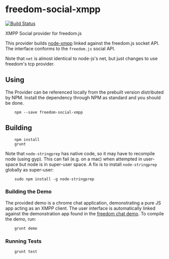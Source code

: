 freedom-social-xmpp
===================
[![Build Status](https://travis-ci.org/freedomjs/freedom-social-xmpp.svg?branch=master)](https://travis-ci.org/freedomjs/freedom-social-xmpp)

XMPP Social provider for freedom.js

This provider builds [node-xmpp](https://github.com/node-xmpp/node-xmpp) linked against the freedom.js socket API. The interface conforms to the `freedom.js` social API.

Note that `net` is almost identical to node-js's net, but just changes to use freedom's tcp provider.

## Using

The Provider can be referenced locally from the prebuilt version distributed
by NPM. Install the dependency through NPM as standard and you should be done.

```
    npm --save freedom-social-xmpp
```


## Building

````
    npm install
    grunt
````

Note that `node-stringprep` has native code, so it may have to recompile node (using gyp). This can fail (e.g. on a mac) when attempted in user-space but node is in super-user space. A fix is to install `node-stringprep` globally as super-user:

```
    sudo npm install -g node-stringprep
```


### Building the Demo

The provided demo is a chrome chat application, demonstrating a pure JS app acting as an XMPP client.  The user interface is automatically linked against the demonstration app found in the [freedom chat demo](https://github.com/UWNetworksLab/freedom/tree/master/demo/chat). To compile the demo, run:

```
    grunt demo
```


### Running Tests

```
    grunt test
```
